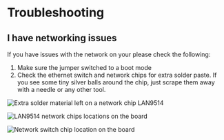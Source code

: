 # Troubleshooting

## I have networking issues 

If you have issues with the network on your please check the following:

1. Make sure the jumper switched to a boot mode
2. Check the ethernet switch and network chips for extra solder paste. If you see some tiny silver balls around the chip, just scrape them away with a needle or any other tool. 

![Extra solder material left on a network chip LAN9514](.gitbook/assets/image%20%2810%29.png)

![LAN9514 network chips locations on the board](.gitbook/assets/image%20%283%29.png)

![Network switch chip location on the board](.gitbook/assets/image%20%287%29.png)

